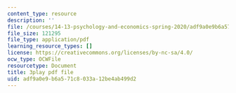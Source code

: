 ```yaml
---
content_type: resource
description: ''
file: /courses/14-13-psychology-and-economics-spring-2020/adf9a0e9b6a571c8033a12be4ab499d2_iNqssktTto.pdf
file_size: 121295
file_type: application/pdf
learning_resource_types: []
license: https://creativecommons.org/licenses/by-nc-sa/4.0/
ocw_type: OCWFile
resourcetype: Document
title: 3play pdf file
uid: adf9a0e9-b6a5-71c8-033a-12be4ab499d2
---
```


